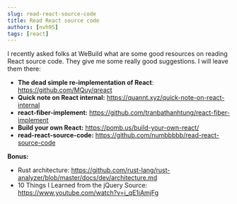 ```yaml
---
slug: read-react-source-code
title: Read React source code
authors: [nvh95]
tags: [react]
---
```


I recently asked folks at WeBuild what are some good resources on reading React source code. They give me some really good suggestions. I will leave them there:

- **The dead simple re-implementation of React**: https://github.com/MQuy/qreact
- **Quick note on React internal:** https://quannt.xyz/quick-note-on-react-internal
- **react-fiber-implement:** https://github.com/tranbathanhtung/react-fiber-implement
- **Build your own React:** https://pomb.us/build-your-own-react/
- **read-react-source-code:** https://github.com/numbbbbb/read-react-source-code

**Bonus:**

- Rust architecture: https://github.com/rust-lang/rust-analyzer/blob/master/docs/dev/architecture.md
- 10 Things I Learned from the jQuery Source: https://www.youtube.com/watch?v=i_qE1iAmjFg
